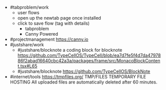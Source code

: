 - #tabproblem/work
	- user flows
	- open up the newtab page once installed
	- click to save flow (tag with details)
		- tabproblem
		- Canny Powered
- #projectmanagement https://canny.io
- #justshare/work
	- #justshare/blocknote a coding block for blocknote https://github.com/TypeCellOS/TypeCell/blob/ea7d7fe5f4d7da4797886f2abad16640cbc42a3a/packages/frame/src/MonacoBlockContent.tsx#L65
	- #justshare/blocknote https://github.com/TypeCellOS/BlockNote
- #internet/tools https://tmpfiles.org/ TMP/FILES TEMPORARY FILE HOSTING All uploaded files are automatically deleted after 60 minutes.